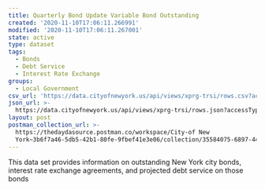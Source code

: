 ```yaml
---
title: Quarterly Bond Update Variable Bond Outstanding
created: '2020-11-10T17:06:11.266991'
modified: '2020-11-10T17:06:11.267001'
state: active
type: dataset
tags:
  - Bonds
  - Debt Service
  - Interest Rate Exchange
groups:
  - Local Government
csv_url: 'https://data.cityofnewyork.us/api/views/xprg-trsi/rows.csv?accessType=DOWNLOAD'
json_url: >-
  https://data.cityofnewyork.us/api/views/xprg-trsi/rows.json?accessType=DOWNLOAD
layout: post
postman_collection_url: >-
  https://thedaydasource.postman.co/workspace/City-of New
  York~3b6f7a46-5db5-42b1-80fe-9fbef41e3e06/collection/35584075-6897-44c1-9416-60d847f63215
---
```

This data set provides information on outstanding New York city bonds, interest rate exchange agreements, and projected debt service on those bonds

